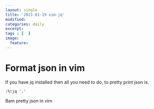 ```yaml
---
layout: single
title: '2021-01-19 vim-jq'
modified:
categories: daily
excerpt:
tags : [  ]
image:
  feature:
---
```

# Format json in vim
If you have jq installed then all you need to do, to pretty print json is.
```
:%!jq '.'
```
Bam pretty json in vim
